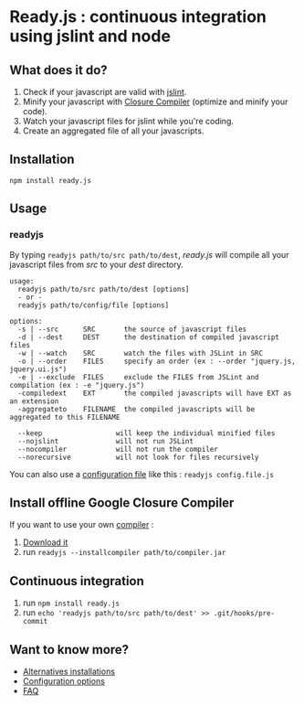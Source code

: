 # Ready.js : continuous integration using jslint and node

## What does it do?
1. Check if your javascript are valid with [jslint](http://www.jslint.com/).
2. Minify your javascript with [Closure Compiler](http://code.google.com/closure/compiler/) (optimize and minify your code).
3. Watch your javascript files for jslint while you're coding.
4. Create an aggregated file of all your javascripts.

## Installation

`npm install ready.js`

## Usage

### readyjs
By typing `readyjs path/to/src path/to/dest`, _ready.js_ will compile all your javascript files 
from _src_ to your _dest_ directory.

    usage: 
      readyjs path/to/src path/to/dest [options] 
      - or -
      readyjs path/to/config/file [options]

    options:
      -s | --src      SRC       the source of javascript files
      -d | --dest     DEST      the destination of compiled javascript files
      -w | --watch    SRC       watch the files with JSLint in SRC
      -o | --order    FILES     specify an order (ex : --order "jquery.js, jquery.ui.js")
      -e | --exclude  FILES     exclude the FILES from JSLint and compilation (ex : -e "jquery.js")
      -compiledext    EXT       the compiled javascripts will have EXT as an extension
      -aggregateto    FILENAME  the compiled javascripts will be aggregated to this FILENAME
      
      --keep                  will keep the individual minified files
      --nojslint              will not run JSLint
      --nocompiler            will not run the compiler
      --norecursive           will not look for files recursively

You can also use a [configuration file](https://github.com/dsimard/ready.js/wiki/Configuration-options) like this : `readyjs config.file.js`


## Install offline Google Closure Compiler
If you want to use your own [compiler](http://code.google.com/closure/compiler/) :

1. [Download it](http://closure-compiler.googlecode.com/files/compiler-latest.zip)
2. run `readyjs --installcompiler path/to/compiler.jar`


## Continuous integration
1. run `npm install ready.js`
2. run `echo 'readyjs path/to/src path/to/dest' >> .git/hooks/pre-commit`


## Want to know more?

* [Alternatives installations](http://github.com/dsimard/ready.js/wiki)
* [Configuration options](https://github.com/dsimard/ready.js/wiki/Configuration-options)
* [FAQ](https://github.com/dsimard/ready.js/wiki/FAQ)



